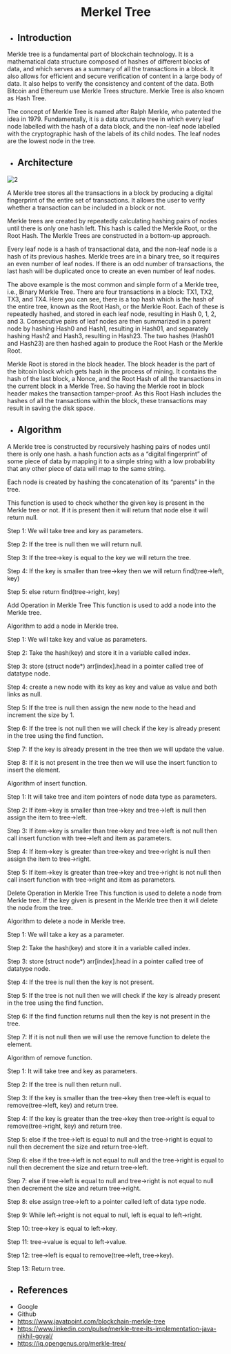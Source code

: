 <h1 align="center" > Merkel Tree </h1>

  
* <h2>Introduction</h2>

Merkle tree is a fundamental part of blockchain technology. It is a mathematical data structure composed of hashes of different blocks of data, and which serves as a summary of all the transactions in a block. It also allows for efficient and secure verification of content in a large body of data. It also helps to verify the consistency and content of the data. Both Bitcoin and Ethereum use Merkle Trees structure. Merkle Tree is also known as Hash Tree.

The concept of Merkle Tree is named after Ralph Merkle, who patented the idea in 1979. Fundamentally, it is a data structure tree in which every leaf node labelled with the hash of a data block, and the non-leaf node labelled with the cryptographic hash of the labels of its child nodes. The leaf nodes are the lowest node in the tree.

* <h2> Architecture </h2>
![2](https://user-images.githubusercontent.com/76211430/165564402-dc25595e-8a86-4639-b7da-7f11b8574c4c.png)





A Merkle tree stores all the transactions in a block by producing a digital fingerprint of the entire set of transactions. It allows the user to verify whether a transaction can be included in a block or not.

Merkle trees are created by repeatedly calculating hashing pairs of nodes until there is only one hash left. This hash is called the Merkle Root, or the Root Hash. The Merkle Trees are constructed in a bottom-up approach.

Every leaf node is a hash of transactional data, and the non-leaf node is a hash of its previous hashes. Merkle trees are in a binary tree, so it requires an even number of leaf nodes. If there is an odd number of transactions, the last hash will be duplicated once to create an even number of leaf nodes.

The above example is the most common and simple form of a Merkle tree, i.e., Binary Merkle Tree. There are four transactions in a block: TX1, TX2, TX3, and TX4. Here you can see, there is a top hash which is the hash of the entire tree, known as the Root Hash, or the Merkle Root. Each of these is repeatedly hashed, and stored in each leaf node, resulting in Hash 0, 1, 2, and 3. Consecutive pairs of leaf nodes are then summarized in a parent node by hashing Hash0 and Hash1, resulting in Hash01, and separately hashing Hash2 and Hash3, resulting in Hash23. The two hashes (Hash01 and Hash23) are then hashed again to produce the Root Hash or the Merkle Root.

Merkle Root is stored in the block header. The block header is the part of the bitcoin block which gets hash in the process of mining. It contains the hash of the last block, a Nonce, and the Root Hash of all the transactions in the current block in a Merkle Tree. So having the Merkle root in block header makes the transaction tamper-proof. As this Root Hash includes the hashes of all the transactions within the block, these transactions may result in saving the disk space.



* <h2> Algorithm </h2>
A Merkle tree is constructed by recursively hashing pairs of nodes until there is only one hash.
a hash function acts as a “digital fingerprint” of some piece of data by mapping it to a simple string with a low probability that any other piece of data will map to the same string.

Each node is created by hashing the concatenation of its “parents” in the tree.

This function is used to check whether the given key is present in the Merkle tree or not. If it is present then it will return that node else it will return null.

Step 1: We will take tree and key as parameters.

Step 2: If the tree is null then we will return null.

Step 3: If the tree->key is equal to the key we will return the tree.

Step 4: If the key is smaller than tree->key then we will return find(tree->left, key)

Step 5: else return find(tree->right, key)

Add Operation in Merkle Tree
This function is used to add a node into the Merkle tree.

Algorithm to add a node in Merkle tree.

Step 1: We will take key and value as parameters.

Step 2: Take the hash(key) and store it in a variable called index.

Step 3: store (struct node*) arr[index].head in a pointer called tree of datatype node.

Step 4: create a new node with its key as key and value as value and both links as null.

Step 5: If the tree is null then assign the new node to the head and increment the size by 1.

Step 6: If the tree is not null then we will check if the key is already present in the tree using the find function.

Step 7: If the key is already present in the tree then we will update the value.

Step 8: If it is not present in the tree then we will use the insert function to insert the element.

Algorithm of insert function.

Step 1: It will take tree and item pointers of node data type as parameters.

Step 2: If item->key is smaller than tree->key and tree->left is null then assign the item to tree->left.

Step 3: If item->key is smaller than tree->key and tree->left is not null then call insert function with tree->left and item as parameters.

Step 4: If item->key is greater than tree->key and tree->right is null then assign the item to tree->right.

Step 5: If item->key is greater than tree->key and tree->right is not null then call insert function with tree->right and item as parameters.

Delete Operation in Merkle Tree
This function is used to delete a node from Merkle tree. If the key given is present in the Merkle tree then it will delete the node from the tree.

Algorithm to delete a node in Merkle tree.

Step 1: We will take a key as a parameter.

Step 2: Take the hash(key) and store it in a variable called index.

Step 3: store (struct node*) arr[index].head in a pointer called tree of datatype node.

Step 4: If the tree is null then the key is not present.

Step 5: If the tree is not null then we will check if the key is already present in the tree using the find function.

Step 6: If the find function returns null then the key is not present in the tree.

Step 7: If it is not null then we will use the remove function to delete the element.

Algorithm of remove function.

Step 1: It will take tree and key as parameters.

Step 2: If the tree is null then return null.

Step 3: If the key is smaller than the tree->key then tree->left is equal to remove(tree->left, key) and return tree.

Step 4: If the key is greater than the tree->key then tree->right is equal to remove(tree->right, key) and return tree.

Step 5: else if the tree->left is equal to null and the tree->right is equal to null then decrement the size and return tree->left.

Step 6: else if the tree->left is not equal to null and the tree->right is equal to null then decrement the size and return tree->left.

Step 7: else if tree->left is equal to null and tree->right is not equal to null then decrement the size and return tree->right.

Step 8: else assign tree->left to a pointer called left of data type node.

Step 9: While left->right is not equal to null, left is equal to left->right.

Step 10: tree->key is equal to left->key.

Step 11: tree->value is equal to left->value.

Step 12: tree->left is equal to remove(tree->left, tree->key).

Step 13: Return tree.


* <h2> References </h2>
* Google
* Github
* https://www.javatpoint.com/blockchain-merkle-tree
* https://www.linkedin.com/pulse/merkle-tree-its-implementation-java-nikhil-goyal/
* https://iq.opengenus.org/merkle-tree/
